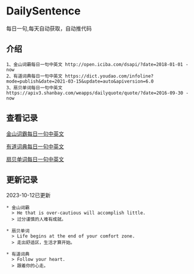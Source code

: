 # DailySentence

每日一句,每天自动获取，自动推代码

## 介绍

```
1、金山词霸每日一句中英文 http://open.iciba.com/dsapi/?date=2018-01-01 - now
2、有道词典每日一句中英文 https://dict.youdao.com/infoline?mode=publish&date=2021-03-15&update=auto&apiversion=6.0
3、扇贝单词每日一句中英文 https://apiv3.shanbay.com/weapps/dailyquote/quote/?date=2016-09-30 - now
```

## 查看记录

[金山词霸每日一句中英文](./data/iciba/)

[有道词典每日一句中英文](./data/youdao/)

[扇贝单词每日一句中英文](./data/shanbay/)

## 更新记录
2023-10-12已更新 
```
* 金山词霸
  > He that is over-cautious will accomplish little.
  > 过分谨慎的人难有成就。

* 扇贝单词
  > Life begins at the end of your comfort zone.
  > 走出舒适区，生活才算开始。

* 有道词典
  > Follow your heart.
  > 跟着你的心走。

```
